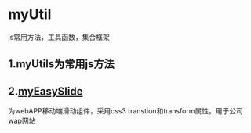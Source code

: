 # myUtil
js常用方法，工具函数，集合框架  

1.myUtils为常用js方法
--------
2.[myEasySlide](https://github.com/huanglp47/myUtil/tree/master/myEasySlide)  
-------
为webAPP移动端滑动组件，采用css3 transtion和transform属性。用于公司wap网站



